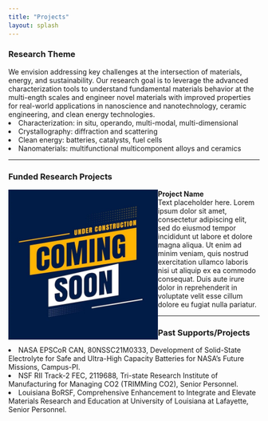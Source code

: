 ```yaml
---
title: "Projects"
layout: splash
---
```

<p>
	<h3 id="research-theme">Research Theme</h3>
	We envision addressing key challenges at the intersection of materials, energy, and sustainability. Our research goal is to leverage the advanced characterization tools to understand fundamental materials behavior at the multi-ength scales and engineer novel materials with improved properties for real-world applications in nanoscience and nanotechnology, ceramic engineering, and clean energy technologies.<br>
	<li>Characterization: in situ, operando, multi-modal, multi-dimensional</li>
	<li>Crystallography: diffraction and scattering</li>
	<li>Clean energy: batteries, catalysts, fuel cells</li>
	<li>Nanomaterials: multifunctional multicomponent alloys and ceramics</li>
</p>
<hr>
<h3 id="funded-research-projects">Funded Research Projects</h3>
<p>
	<img src="/assets/placeholder.jpg" style="float: left;" width=300px height=300px />
	<b>Project  Name</b><br>
	Text placeholder here. Lorem ipsum dolor sit amet, consectetur adipiscing elit, sed do eiusmod tempor incididunt ut labore et dolore magna aliqua. Ut enim ad minim veniam, quis nostrud exercitation ullamco laboris nisi ut aliquip ex ea commodo consequat. Duis aute irure dolor in reprehenderit in voluptate velit esse cillum dolore eu fugiat nulla pariatur.<br>
</p>
<hr>
<p>
	<h3 id="past-supportsprojects">Past Supports/Projects</h3>
	<li>NASA EPSCoR CAN, 80NSSC21M0333, Development of Solid-State Electrolyte for Safe and Ultra-High Capacity Batteries for NASA’s Future Missions, Campus-PI.</li>
	<li>NSF RII Track-2 FEC, 2119688, Tri-state Research Institute of Manufacturing for Managing CO2 (TRIMMing CO2), Senior Personnel.</li>
	<li>Louisiana BoRSF, Comprehensive Enhancement to Integrate and Elevate Materials Research and Education at University of Louisiana at Lafayette, Senior Personnel.</li>
</p>